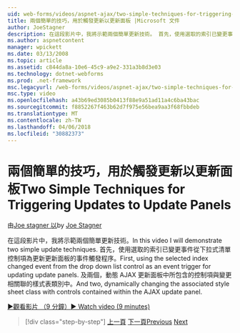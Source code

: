 ```yaml
---
uid: web-forms/videos/aspnet-ajax/two-simple-techniques-for-triggering-updates-to-update-panels
title: 兩個簡單的技巧，用於觸發更新以更新面板 |Microsoft 文件
author: JoeStagner
description: 在這段影片中，我將示範兩個簡單更新技術。 首先，使用選取的索引已變更事件從下拉式清單控制項為事件三角函數...
ms.author: aspnetcontent
manager: wpickett
ms.date: 03/13/2008
ms.topic: article
ms.assetid: c844da8a-10e6-45c9-a9e2-331a3b8d3e03
ms.technology: dotnet-webforms
ms.prod: .net-framework
msc.legacyurl: /web-forms/videos/aspnet-ajax/two-simple-techniques-for-triggering-updates-to-update-panels
msc.type: video
ms.openlocfilehash: a43b69ed3085b0413f88e9a51ad11a4c6ba43bac
ms.sourcegitcommit: f8852267f463b62d7f975e56bea9aa3f68fbbdeb
ms.translationtype: MT
ms.contentlocale: zh-TW
ms.lasthandoff: 04/06/2018
ms.locfileid: "30882373"
---
```

<a name="two-simple-techniques-for-triggering-updates-to-update-panels"></a><span data-ttu-id="6c773-104">兩個簡單的技巧，用於觸發更新以更新面板</span><span class="sxs-lookup"><span data-stu-id="6c773-104">Two Simple Techniques for Triggering Updates to Update Panels</span></span>
====================
<span data-ttu-id="6c773-105">由[Joe stagner 以](https://github.com/JoeStagner)</span><span class="sxs-lookup"><span data-stu-id="6c773-105">by [Joe Stagner](https://github.com/JoeStagner)</span></span>

<span data-ttu-id="6c773-106">在這段影片中，我將示範兩個簡單更新技術。</span><span class="sxs-lookup"><span data-stu-id="6c773-106">In this video I will demonstrate two simple update techniques.</span></span> <span data-ttu-id="6c773-107">首先，使用選取的索引已變更事件從下拉式清單控制項為更新更新面板的事件觸發程序。</span><span class="sxs-lookup"><span data-stu-id="6c773-107">First, using the selected index changed event from the drop down list control as an event trigger for updating update panels.</span></span> <span data-ttu-id="6c773-108">及兩個，動態 AJAX 更新面板中所包含的控制項與變更相關聯的樣式表類別中。</span><span class="sxs-lookup"><span data-stu-id="6c773-108">And two, dynamically changing the associated style sheet class with controls contained within the AJAX update panel.</span></span>

[<span data-ttu-id="6c773-109">&#9654;觀看影片 （9 分鐘）</span><span class="sxs-lookup"><span data-stu-id="6c773-109">&#9654; Watch video (9 minutes)</span></span>](https://channel9.msdn.com/Blogs/ASP-NET-Site-Videos/two-simple-techniques-for-triggering-updates-to-update-panels)

> [!div class="step-by-step"]
> <span data-ttu-id="6c773-110">[上一頁](how-do-i-retrieve-values-from-server-side-ajax-controls.md)
> [下一頁](use-aspnet-ajax-cascading-drop-down-control-to-access-a-database.md)</span><span class="sxs-lookup"><span data-stu-id="6c773-110">[Previous](how-do-i-retrieve-values-from-server-side-ajax-controls.md)
[Next](use-aspnet-ajax-cascading-drop-down-control-to-access-a-database.md)</span></span>
